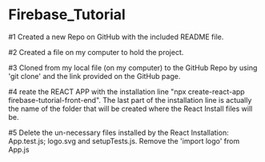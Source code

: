 # Firebase_Tutorial

#1 Created a new Repo on GitHub with the included README file. 

#2 Created a file on my computer to hold the project.

#3 Cloned from my local file (on my computer) to the GitHub Repo by using 'git clone' and the link provided on the GitHub page.

#4 reate the REACT APP with the installation line "npx create-react-app firebase-tutorial-front-end". The last part of the installation line is actually the name of the folder that will be created where the React Install files will be.

#5 Delete the un-necessary files installed by the React Installation: App.test.js; logo.svg and setupTests.js. Remove the 'import logo' from App.js